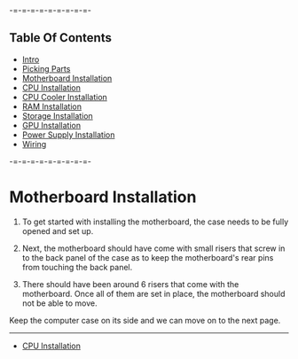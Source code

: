 -=-=-=-=-=-=-=-=-=-

Table Of Contents
-------------------
* [Intro](./README.md)
* [Picking Parts](./parts.md)
* [Motherboard Installation](./mobo.md)
* [CPU Installation](./cpu.md)
* [CPU Cooler Installation](./cooler.md)
* [RAM Installation](./ram.md)
* [Storage Installation](./storage.md)
* [GPU Installation](./gpu.md)
* [Power Supply Installation](./psu.md)
* [Wiring](./wiring.md)

-=-=-=-=-=-=-=-=-=-

Motherboard Installation
=============

1. To get started with installing the motherboard, the case needs to be fully opened and set up.

2. Next, the motherboard should have come with small risers that screw in to the back panel of the case as to keep the motherboard's rear pins from touching the back panel.

3. There should have been around 6 risers that come with the motherboard. Once all of them are set in place, the motherboard should not be able to move.

Keep the computer case on its side and we can move on to the next page.

-----

* [CPU Installation](./cpu.md)